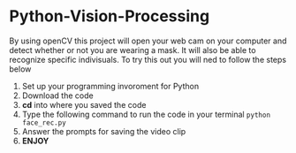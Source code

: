 # Python-Vision-Processing
By using openCV this project will open your web cam on your computer and detect whether or not you are wearing a mask. It will also be able to recognize specific indivisuals.
To try this out you will ned to follow the steps below

  1. Set up your programming invoroment for Python
  2. Download the code
  3. __cd__ into where you saved the code
  4. Type the following command to run the code in your terminal ```python face_rec.py```
  5. Answer the prompts for saving the video clip
  6. __ENJOY__
